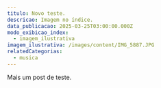 ```yaml
---
titulo: Novo teste.
descricao: Imagem no índice.
data_publicacao: 2025-03-25T03:00:00.000Z
modo_exibicao_index:
  - imagem_ilustrativa
imagem_ilustrativa: /images/content/IMG_5887.JPG
relatedCategorias:
  - musica
---
```


Mais um post de teste.
